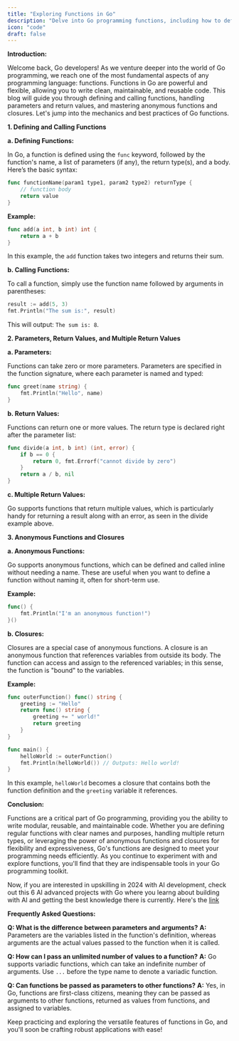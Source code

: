 ```yaml
---
title: "Exploring Functions in Go"
description: "Delve into Go programming functions, including how to define and call them, manage parameters and multiple return values, and utilize anonymous functions and closures for advanced coding techniques."
icon: "code"
draft: false
---
```

**Introduction:**

Welcome back, Go developers! As we venture deeper into the world of Go programming, we reach one of the most fundamental aspects of any programming language: functions. Functions in Go are powerful and flexible, allowing you to write clean, maintainable, and reusable code. This blog will guide you through defining and calling functions, handling parameters and return values, and mastering anonymous functions and closures. Let's jump into the mechanics and best practices of Go functions.

**1. Defining and Calling Functions**

**a. Defining Functions:**

In Go, a function is defined using the `func` keyword, followed by the function's name, a list of parameters (if any), the return type(s), and a body. Here’s the basic syntax:

```go
func functionName(param1 type1, param2 type2) returnType {
    // function body
    return value
}
```

**Example:**

```go
func add(a int, b int) int {
    return a + b
}
```

In this example, the `add` function takes two integers and returns their sum.

**b. Calling Functions:**

To call a function, simply use the function name followed by arguments in parentheses:

```go
result := add(5, 3)
fmt.Println("The sum is:", result)
```

This will output: `The sum is: 8`.

**2. Parameters, Return Values, and Multiple Return Values**

**a. Parameters:**

Functions can take zero or more parameters. Parameters are specified in the function signature, where each parameter is named and typed:

```go
func greet(name string) {
    fmt.Println("Hello", name)
}
```

**b. Return Values:**

Functions can return one or more values. The return type is declared right after the parameter list:

```go
func divide(a int, b int) (int, error) {
    if b == 0 {
        return 0, fmt.Errorf("cannot divide by zero")
    }
    return a / b, nil
}
```

**c. Multiple Return Values:**

Go supports functions that return multiple values, which is particularly handy for returning a result along with an error, as seen in the divide example above.

**3. Anonymous Functions and Closures**

**a. Anonymous Functions:**

Go supports anonymous functions, which can be defined and called inline without needing a name. These are useful when you want to define a function without naming it, often for short-term use.

**Example:**

```go
func() {
    fmt.Println("I'm an anonymous function!")
}()
```

**b. Closures:**

Closures are a special case of anonymous functions. A closure is an anonymous function that references variables from outside its body. The function can access and assign to the referenced variables; in this sense, the function is "bound" to the variables.

**Example:**

```go
func outerFunction() func() string {
    greeting := "Hello"
    return func() string {
        greeting += " world!"
        return greeting
    }
}

func main() {
    helloWorld := outerFunction()
    fmt.Println(helloWorld()) // Outputs: Hello world!
}
```

In this example, `helloWorld` becomes a closure that contains both the function definition and the `greeting` variable it references.

**Conclusion:**

Functions are a critical part of Go programming, providing you the ability to write modular, reusable, and maintainable code. Whether you are defining regular functions with clear names and purposes, handling multiple return types, or leveraging the power of anonymous functions and closures for flexibility and expressiveness, Go's functions are designed to meet your programming needs efficiently. As you continue to experiment with and explore functions, you'll find that they are indispensable tools in your Go programming toolkit.


Now, if you are interested in upskilling in 2024 with AI development, check out this 6 AI advanced projects with Go where you learng about building with AI and getting the best knowledge there is currently. Here's the [link](https://app.gumroad.com/d/c8e54ac9bed47ffc6b46e5fe2786f99d)

**Frequently Asked Questions:**

**Q: What is the difference between parameters and arguments?**
**A:** Parameters are the variables listed in the function's definition, whereas arguments are the actual values passed to the function when it is called.

**Q: How can I pass an unlimited number of values to a function?**
**A:** Go supports variadic functions, which can take an indefinite number of arguments. Use `...` before the type name to denote a variadic function.

**Q: Can functions be passed as parameters to other functions?**
**A:** Yes, in Go, functions are first-class citizens, meaning they can be passed as arguments to other functions, returned as values from functions, and assigned to variables.

Keep practicing and exploring the versatile features of functions in Go, and you'll soon be crafting robust applications with ease!